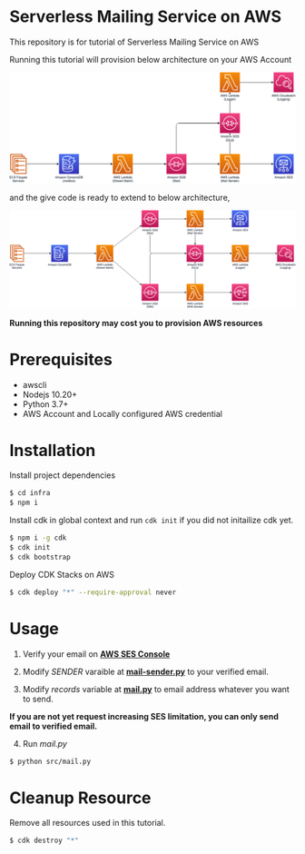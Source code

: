 # Serverless Mailing Service on AWS

This repository is for tutorial of Serverless Mailing Service on AWS

Running this tutorial will provision below architecture on your AWS Account

<img src="img/mailing-Overview.png" />

and the give code is ready to extend to below architecture,

<img src="img/mailing-Extent.png" />

**Running this repository may cost you to provision AWS resources**

# Prerequisites

- awscli
- Nodejs 10.20+
- Python 3.7+
- AWS Account and Locally configured AWS credential

# Installation

Install project dependencies

```bash
$ cd infra
$ npm i
```

Install cdk in global context and run `cdk init` if you did not initailize cdk yet.

```bash
$ npm i -g cdk
$ cdk init
$ cdk bootstrap
```

Deploy CDK Stacks on AWS

```bash
$ cdk deploy "*" --require-approval never
```

# Usage

1. Verify your email on [**AWS SES Console**](https://console.aws.amazon.com/ses/home?region=ap-northeast-2#verified-senders-email:)

2. Modify *SENDER* varaible at [**mail-sender.py**](infra/functions/mail-sender.py) to your verified email.

3. Modify *records* variable at [**mail.py**](src/mail.py) to email address whatever you want to send.

**If you are not yet request increasing SES limitation, you can only send email to verified email.**

4. Run *mail.py*

```bash
$ python src/mail.py 
```

# Cleanup Resource

Remove all resources used in this tutorial.

```bash
$ cdk destroy "*"
```
